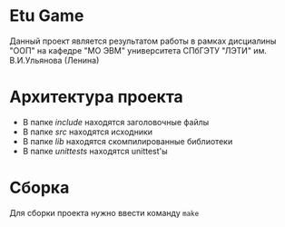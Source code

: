# Etu Game

Данный проект является результатом работы в рамках дисциалины "ООП"
на кафедре "МО ЭВМ" университета СПбГЭТУ "ЛЭТИ" им. В.И.Ульянова (Ленина)

# Архитектура проекта

* В папке _include_ находятся заголовочные файлы
* В папке _src_ находятся исходники
* В папке _lib_ находятся скомпилированные библиотеки
* В папке _unittests_ находятся unittest'ы

# Сборка

Для сборки проекта нужно ввести команду ```make```
